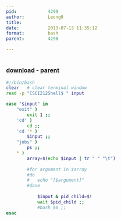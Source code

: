 ```yaml
---
pid:            4299
author:         Leong0
title:          
date:           2013-07-13 11:35:12
format:         bash
parent:         4298

---
```


# 

### [download](Scripts\4299.sh) - [parent](Scripts\4298.md)



```bash
#!/bin/bash
clear	# clear terminal window
read -p "CSCI212Shell$ " input

case "$input" in
	"exit" )
		exit 1 ;;
	'cd' )
		cd ;;
	'cd '* )
		$input ;;
	"jobs" )
		ps ;;
	* )
		array=$(echo $input | tr " " "\t")
	
		#for argument in $array
		#do
		#	echo "[$argument]"
		#done	
			
			$input & pid_child=$! 
			wait $pid_child ;;
			#bash $0 ;;
esac
```
